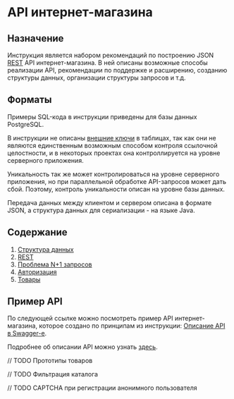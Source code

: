 # API интернет-магазина

## Назначение

Инструкция является набором рекомендаций по построению JSON [REST](https://ru.wikipedia.org/wiki/REST) API интернет-магазина. В ней описаны возможные способы реализации API, рекомендации по поддержке и расширению, созданию структуры данных, организации структуры запросов и т.д.

## Форматы

Примеры SQL-кода в инструкции приведены для базы данных PostgreSQL.

В инструкции не описаны [внешние ключи](https://ru.wikipedia.org/wiki/%D0%92%D0%BD%D0%B5%D1%88%D0%BD%D0%B8%D0%B9_%D0%BA%D0%BB%D1%8E%D1%87) в таблицах, так как они не являются единственным возможным способом контроля ссылочной целостности, и в некоторых проектах она контроллируется на уровне серверного приложения.

Уникальность так же может контролироваться на уровне серверного приложения, но при параллельной обработке API-запросов может дать сбой. Поэтому, контроль уникальности описан на уровне базы данных.

Передача данных между клиентом и сервером описана в формате JSON, а структура данных для сериализации - на языке Java.

## Содержание

1. [Структура данных](docs/data_structure.md)
2. [REST](docs/rest.md)
3. [Проблема N+1 запросов](docs/n_plus_one.md)
4. [Авторизация](docs/authorization.md)
5. [Товары](docs/products.md)

## Пример API

По следующей ссылке можно посмотреть пример API интернет-магазина, которое создано по принципам из инструкции: [Описание API в Swagger-е](todo).

Подробнее об описании API можно узнать [здесь](swagger/README.md).

// TODO Прототипы товаров

// TODO Фильтрация каталога

// TODO CAPTCHA при регистрации анонимного пользователя
